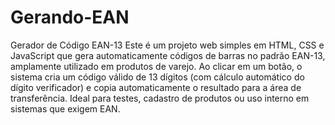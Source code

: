 # Gerando-EAN
 Gerador de Código EAN-13
Este é um projeto web simples em HTML, CSS e JavaScript que gera automaticamente códigos de barras no padrão EAN-13, amplamente utilizado em produtos de varejo. Ao clicar em um botão, o sistema cria um código válido de 13 dígitos (com cálculo automático do dígito verificador) e copia automaticamente o resultado para a área de transferência.
Ideal para testes, cadastro de produtos ou uso interno em sistemas que exigem EAN.

